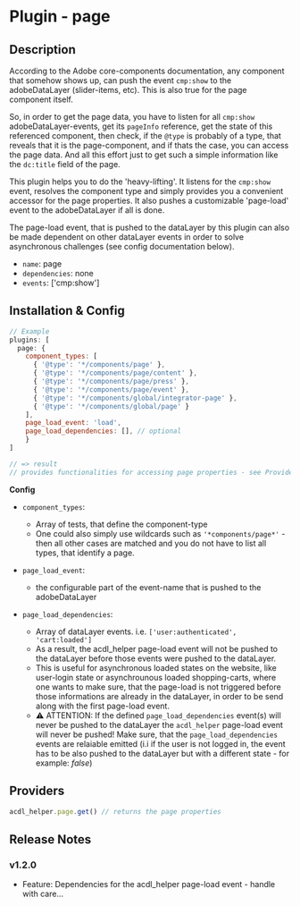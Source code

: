# Plugin - page

## Description

According to the Adobe core-components documentation, any component that somehow shows up, can push the event `cmp:show` to the adobeDataLayer (slider-items, etc).
This is also true for the page component itself.

So, in order to get the page data, you have to listen for all `cmp:show` adobeDataLayer-events, get its `pageInfo` reference, get the state of this referenced component, then check, if the `@type` is probably of a type, that reveals that it is the page-component, and if thats the case, you can access the page data. And all this effort just to get such a simple information like the `dc:title` field of the page.

This plugin helps you to do the 'heavy-lifting'. It listens for the `cmp:show` event, resolves the component type and simply provides you a convenient accessor for the page properties. It also pushes a customizable 'page-load' event to the adobeDataLayer if all is done.

The page-load event, that is pushed to the dataLayer by this plugin can also be made dependent on other dataLayer events in order to solve asynchronous challenges (see config documentation below).

- `name`: page
- `dependencies`: none
- `events`: ['cmp:show']

## Installation & Config

```javascript
// Example
plugins: [
  page: {
    component_types: [
      { '@type': '*/components/page' },
      { '@type': '*/components/page/content' },
      { '@type': '*/components/page/press' },
      { '@type': '*/components/page/event' },
      { '@type': '*/components/global/integrator-page' },
      { '@type': '*/components/global/page' }
    ],
    page_load_event: 'load',
    page_load_dependencies: [], // optional
	}
]

// => result
// provides functionalities for accessing page properties - see Providers, below
```

**Config**

- `component_types`:

  - Array of tests, that define the component-type
  - One could also simply use wildcards such as `'*components/page*'` - then all other cases are matched and you do not have to list all types, that identify a page.

- `page_load_event`:

  - the configurable part of the event-name that is pushed to the adobeDataLayer

- `page_load_dependencies`:

  - Array of dataLayer events. i.e. `['user:authenticated', 'cart:loaded']`
  - As a result, the acdl_helper page-load event will not be pushed to the dataLayer before those events were pushed to the dataLayer.
  - This is useful for asynchronous loaded states on the website, like user-login state or asynchrounous loaded shopping-carts, where one wants to make sure, that the page-load is not triggered before those informations are already in the dataLayer, in order to be send along with the first page-load event.
  - ⚠️ ATTENTION: If the defined `page_load_dependencies` event(s) will never be pushed to the dataLayer the `acdl_helper` page-load event will never be pushed! Make sure, that the `page_load_dependencies` events are relaiable emitted (i.i if the user is not logged in, the event has to be also pushed to the dataLayer but with a different state - for example: _false_)

## Providers

```javascript
acdl_helper.page.get() // returns the page properties
```

## Release Notes

### v1.2.0

- Feature: Dependencies for the acdl_helper page-load event - handle with care...
